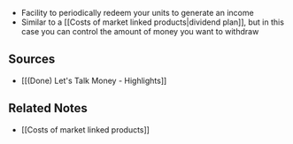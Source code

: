 - Facility to periodically redeem your units to generate an income
- Similar to a [[Costs of market linked products|dividend plan]], but in this case you can control the amount of money you want to withdraw

## Sources
- [[(Done) Let's Talk Money - Highlights]]

## Related Notes
- [[Costs of market linked products]] 